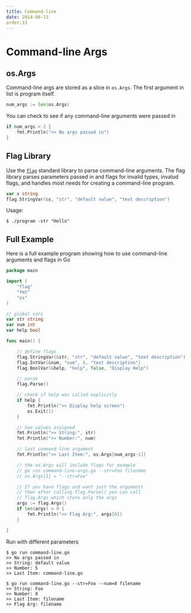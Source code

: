 ```yaml
---
title: Command-line
date: 2014-06-13
order:13
---
```


# Command-line Args

## os.Args

Command-line args are stored as a slice in `os.Args`. The first argument in list is program itself.

```go
num_args := len(os.Args)
```

You can check to see if any command-line arguments were passed in

```go
if num_args < 2 {
	fmt.Println(">> No args passed in")
}
```

## Flag Library

Use the [`flag`](https://golang.org/pkg/flag/) standard library to parse command-line arguments. The flag library parses parameters passed in and flags for invalid types, invalud flags, and handles most needs for creating a command-line program.

```go
var s string
flag.StringVar(&s, "str", "default value", "text description")
```

Usage:

```shell
$ ./program -str "Hello"
```

## Full Example

Here is a full example program showing how to use command-line arguments and flags in Go

```go
package main

import (
	"flag"
	"fmt"
	"os"
)

// global vars
var str string
var num int
var help bool

func main() {

	// define flags
	flag.StringVar(&str, "str", "default value", "text description")
	flag.IntVar(&num, "num", 5, "text description")
	flag.BoolVar(&help, "help", false, "Display Help")

	// parse
	flag.Parse()

	// check if help was called explicitly
	if help {
		fmt.Println(">> Display help screen")
		os.Exit(1)
	}

	// See values assigned
	fmt.Println(">> String:", str)
	fmt.Println(">> Number:", num)

	// last command-line argument
	fmt.Println(">> Last Item:", os.Args[num_args-1])

	// the os.Args will include flags for example
	// go run command-line-args.go --str=Foo filename
	// os.Args[1] = "--str=Foo"

	// If you have flags and want just the arguments
	// then after calling flag.Parse() you can call
	// flag.Args which store only the args
	args := flag.Args()
	if len(args) > 0 {
		fmt.Println(">> Flag Arg:", args[0])
	}

}
```

Run with different parameters

```shell
$ go run command-line.go
>> No args passed in
>> String: default value
>> Number: 5
>> Last Item: command-line.go

$ go run command-line.go --str=Foo --num=8 filename
>> String: Foo
>> Number: 8
>> Last Item: filename
>> Flag Arg: filename
```

